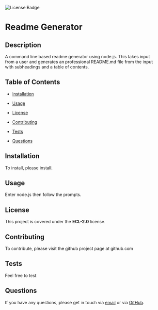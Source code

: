 ![License Badge](https://img.shields.io/badge/license-ECL--2.0-brightgreen)

# Readme Generator

## Description

A command line based readme generator using node.js. This takes input from a user and generates an professional README.md file from the input with subheadings and a table of contents.

## Table of Contents

* [Installation](#installation)

* [Usage](#usage)

* [License](#license)

* [Contributing](#contributing)

* [Tests](#tests)

* [Questions](#questions)


## Installation

To install, please install.

## Usage

Enter node.js then follow the prompts.

## License

This project is covered under the **ECL-2.0** license.

## Contributing

To contribute, please visit the github project page at github.com

## Tests

Feel free to test

## Questions

If you have any questions, please get in touch via [email](mailto:e@mail.com) or via [GitHub](https://github.com/github).
